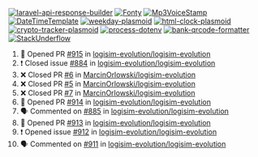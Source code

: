 [![laravel-api-response-builder](https://github-readme-stats.vercel.app/api/pin/?username=MarcinOrlowski&repo=laravel-api-response-builder&theme=default&hide_border=true&title_color=87c9c3&text_color=62696d&icon_color=636a6d&bg_color=30393e)](https://github.com/MarcinOrlowski/laravel-api-response-builder)
[![Fonty](https://github-readme-stats.vercel.app/api/pin/?username=MarcinOrlowski&repo=Fonty&theme=default&hide_border=true&title_color=87c9c3&text_color=62696d&icon_color=636a6d&bg_color=30393e)](https://github.com/MarcinOrlowski/Fonty)
[![Mp3VoiceStamp](https://github-readme-stats.vercel.app/api/pin/?username=MarcinOrlowski&repo=Mp3VoiceStamp&theme=default&hide_border=true&title_color=87c9c3&text_color=62696d&icon_color=636a6d&bg_color=30393e)](https://github.com/MarcinOrlowski/Mp3VoiceStamp)
[![DateTimeTemplate](https://github-readme-stats.vercel.app/api/pin/?username=MarcinOrlowski&repo=DateTimeTemplate&theme=default&hide_border=true&title_color=87c9c3&text_color=62696d&icon_color=636a6d&bg_color=30393e)](https://github.com/MarcinOrlowski/DateTimeTemplate)
[![weekday-plasmoid](https://github-readme-stats.vercel.app/api/pin/?username=MarcinOrlowski&repo=weekday-plasmoid&theme=default&hide_border=true&title_color=87c9c3&text_color=62696d&icon_color=636a6d&bg_color=30393e)](https://github.com/MarcinOrlowski/weekday-plasmoid)
[![html-clock-plasmoid](https://github-readme-stats.vercel.app/api/pin/?username=MarcinOrlowski&repo=html-clock-plasmoid&theme=default&hide_border=true&title_color=87c9c3&text_color=62696d&icon_color=636a6d&bg_color=30393e)](https://github.com/MarcinOrlowski/html-clock-plasmoid)
[![crypto-tracker-plasmoid](https://github-readme-stats.vercel.app/api/pin/?username=MarcinOrlowski&repo=crypto-tracker-plasmoid&theme=default&hide_border=true&title_color=87c9c3&text_color=62696d&icon_color=636a6d&bg_color=30393e)](https://github.com/MarcinOrlowski/crypto-tracker-plasmoid)
[![process-dotenv](https://github-readme-stats.vercel.app/api/pin/?username=MarcinOrlowski&repo=process-dotenv&theme=default&hide_border=true&title_color=87c9c3&text_color=62696d&icon_color=636a6d&bg_color=30393e)](https://github.com/MarcinOrlowski/process-dotenv)
[![bank-qrcode-formatter](https://github-readme-stats.vercel.app/api/pin/?username=MarcinOrlowski&repo=bank-qrcode-formatter&theme=default&hide_border=true&title_color=87c9c3&text_color=62696d&icon_color=636a6d&bg_color=30393e)](https://github.com/MarcinOrlowski/bank-qrcode-formatter)
[![StackUnderflow](https://github-readme-stats.vercel.app/api/pin/?username=MarcinOrlowski&repo=StackUnderflow&theme=default&hide_border=true&title_color=87c9c3&text_color=62696d&icon_color=636a6d&bg_color=30393e)](https://github.com/MarcinOrlowski/StackUnderflow)

<!--START_SECTION:activity-->
1. 💪 Opened PR [#915](https://github.com/logisim-evolution/logisim-evolution/pull/915) in [logisim-evolution/logisim-evolution](https://github.com/logisim-evolution/logisim-evolution)
2. ❗️ Closed issue [#884](https://github.com/logisim-evolution/logisim-evolution/issues/884) in [logisim-evolution/logisim-evolution](https://github.com/logisim-evolution/logisim-evolution)
3. ❌ Closed PR [#6](https://github.com/MarcinOrlowski/logisim-evolution/pull/6) in [MarcinOrlowski/logisim-evolution](https://github.com/MarcinOrlowski/logisim-evolution)
4. ❌ Closed PR [#5](https://github.com/MarcinOrlowski/logisim-evolution/pull/5) in [MarcinOrlowski/logisim-evolution](https://github.com/MarcinOrlowski/logisim-evolution)
5. ❌ Closed PR [#7](https://github.com/MarcinOrlowski/logisim-evolution/pull/7) in [MarcinOrlowski/logisim-evolution](https://github.com/MarcinOrlowski/logisim-evolution)
6. 💪 Opened PR [#914](https://github.com/logisim-evolution/logisim-evolution/pull/914) in [logisim-evolution/logisim-evolution](https://github.com/logisim-evolution/logisim-evolution)
7. 🗣 Commented on [#885](https://github.com/logisim-evolution/logisim-evolution/issues/885) in [logisim-evolution/logisim-evolution](https://github.com/logisim-evolution/logisim-evolution)
8. 💪 Opened PR [#913](https://github.com/logisim-evolution/logisim-evolution/pull/913) in [logisim-evolution/logisim-evolution](https://github.com/logisim-evolution/logisim-evolution)
9. ❗️ Opened issue [#912](https://github.com/logisim-evolution/logisim-evolution/issues/912) in [logisim-evolution/logisim-evolution](https://github.com/logisim-evolution/logisim-evolution)
10. 🗣 Commented on [#911](https://github.com/logisim-evolution/logisim-evolution/issues/911) in [logisim-evolution/logisim-evolution](https://github.com/logisim-evolution/logisim-evolution)
<!--END_SECTION:activity-->
